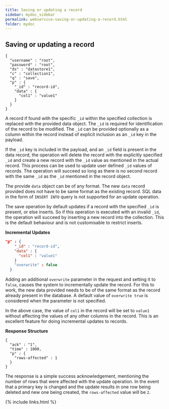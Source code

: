 ```yaml
---
title: Saving or updating a record
sidebar: mydoc_sidebar
permalink: webservice-saving-or-updating-a-record.html
folder: mydoc
---
```


## Saving or updating a record

```
{
  "username" : "root",
  "password" : "root",
  "ds" : "datastore1",
  "c" : "collection1",
  "q" : "save",
  "p" : {
    "_id" : "record-id",
    "data" : {
      "col1" : "value1"
    }
  } 
}
```

A record if found with the specific `_id` within the specified collection is replaced with the provided data object. The `_id` is required for identification of the record to be modified. The `_id` can be provided optionally as a column within the record instead of explicit inclusion as an `_id` key in the payload.

If the `_id` key is included in the payload, and an `_id` field is present in the data record, the operation will delete the record with the explicitly specified `_id` and create a new record with the `_id` value as mentioned in the actual record. This process can be used to update user defined `_id` values of records. The operation will succeed so long as there is no second record with the same `_id` as the `_id` mentioned in the record object.

The provide `data` object can be of any format. The new `data` record provided does not have to be same format as the existing record. SQL data in the form of `INSERT INTO` query is not supported for an update operation.

The save operation by default updates if a record with the specified `_id` is present, or else inserts. So if this operation is executed with an invalid `_id`, the operation will succeed by inserting a new record into the collection. This is the default behaviour and is not customisable to restrict inserts.

**Incremental Updates**

```json
"p" : {
    "_id" : "record-id",
    "data" : {
      "col1" : "value1"
    }
    "overwrite" : false
  }
```

Adding an additional `overwrite` parameter in the request and setting it to `false`, causes the system to incrementally update the record. For this to work, the new data provided needs to be of the same format as the record already present in the database. A default value of `overwrite true` is considered when the parameter is not specified.

In the above case, the value of `col1` in the record will be set to `value1` without affecting the values of any other columns in the record. This is an excellent feature for doing incremental updates to records.

**Response Structure**

```
{
  "ack" : "1",
  "time" : 1000,
  "p" : {
    "rows-affected" : 1
  }
}
```

The response is a simple success acknowledgement, mentioning the number of rows that were affected with the update operation. In the event that a primary key is changed and the update results in one row being deleted and new one being created, the `rows-affected` value will be `2`.

{% include links.html %}
